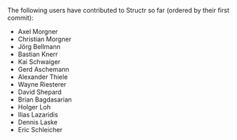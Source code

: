 The following users have contributed to Structr so far (ordered by their first commit):

- Axel Morgner
- Christian Morgner
- Jörg Bellmann
- Bastian Knerr
- Kai Schwaiger
- Gerd Aschemann
- Alexander Thiele
- Wayne Riesterer
- David Shepard
- Brian Bagdasarian
- Holger Loh
- Ilias Lazaridis
- Dennis Laske
- Eric Schleicher
